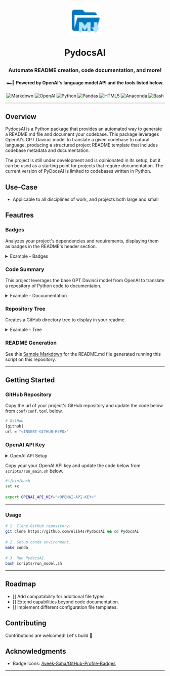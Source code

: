 <div align="center">
<h1 align="center">
<img src="https://raw.githubusercontent.com/PKief/vscode-material-icon-theme/ec559a9f6bfd399b82bb44393651661b08aaf7ba/icons/folder-markdown-open.svg" width="100">
<div><p>PydocsAI</p></h1>
<h3 align="center">Automate README creation, code documentation, and more!</h3>
<h4 align="center">🏎💨 Powered by OpenAI's language model API and the tools listed below.</h4>

![Markdown](https://img.shields.io/badge/Markdown-000000.svg?style=for-the-badge&logo=Markdown&logoColor=white)
![OpenAI](https://img.shields.io/badge/OpenAI-412991.svg?style=for-the-badge&logo=OpenAI&logoColor=white)
![Python](https://img.shields.io/badge/Python-3776AB.svg?style=for-the-badge&logo=Python&logoColor=white)
![Pandas](https://img.shields.io/badge/pandas-150458.svg?style=for-the-badge&logo=pandas&logoColor=white)
![HTML5](https://img.shields.io/badge/HTML5-E34F26.svg?style=for-the-badge&logo=HTML5&logoColor=white)
![Anaconda](https://img.shields.io/badge/Anaconda-44A833.svg?style=for-the-badge&logo=Anaconda&logoColor=white)
![Bash](https://img.shields.io/badge/GNU%20Bash-4EAA25.svg?style=for-the-badge&logo=GNU-Bash&logoColor=white)

</div>

---

## Overview

PydocsAI is a Python package that provides an automated way to generate a README.md file and document your codebase. This package leverages OpenAI's GPT Davinci model to translate a given codebase to natural language, producing a structured project README template that includes codebase metadata and documentation.

The project is still under development and is opinionated in its setup, but it can be used as a starting point for projects that require documentation. The current version of PyDocsAI is limited to codebases written in Python.

## Use-Case

- Applicable to all disciplines of work, and projects both large and small

## Feautres

### Badges

Analyzes your project's dependencies and requirements, displaying them as badges in the README's header section.

<div><details closed><summary>Example - Badges</a></summary>

![header](docs/imgs/head.png)

</detais></div>

### Code Summary

This project leverages the base GPT Davinci model from OpenAI to translate a repository of Python code to documentaion.

<div><details closed><summary>Example - Docoumentation</a></summary>

![body](docs/imgs/docs.png)</detais>

</div>

### Repository Tree

Creates a GitHub directory tree to display in your readme.

<div><details closed><summary>Example - Tree</a></summary>

![body](docs/imgs/tree.png)</detais>

</div>

### README Generation

See this [Sample Markdown](docs/readme.md) for the README.md file generated running this script on this repository.

---

## Getting Started

### GitHub Repository

Copy the url of your project's GitHub repository and update the code below from `conf/conf.toml` below.

```bash
# GitHub
[github]
url = "<INSERT-GITHUB-REPO>"
```

### OpenAI API Key

<details closed>
<summary>OpenAI API Setup</summary>

Follow the steps below to create an [OpenAI API key](https://platform.openai.com/docs/introduction).

1. Go to the OpenAI website.
2. Click the "Sign up for free" button.
3. Fill out the registration form with your information and agree to the terms of service.
4. Once logged in, click on the "API" tab.
5. Follow the instructions to create a new API key.
6. Copy the API key and keep it in a secure place.

You can now use the OpenAI API key to integrate with OpenAI's language models in your projects.

</details>

Copy your your OpenAI API key and update the code below from `scripts/run_main.sh` below.

```bash
#!/bin/bash
set +x

export OPENAI_API_KEY="<OPENAI-API-KEY>"
```

---

### Usage

```Bash
# 1. Clone GitHub repository.
git clone https://github.com/eli64s/PydocsAI && cd PydocsAI

# 2. Setup conda environment.
make conda

# 3. Run PydocsAI.
bash scripts/run_model.sh
```

---

## Roadmap

- [] Add compatability for additional file types.
- [] Extend capabilities beyond code documentation.
- [] Implement different configuration file templates.

## Contributing

Contributions are welcomed! Let's build 🧩

## Acknowledgments

- Badge Icons: [Aveek-Saha/GitHub-Profile-Badges](https://github.com/Aveek-Saha/GitHub-Profile-Badges)

---
